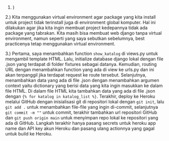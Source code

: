 1. )


2.)
Kita menggunakan virtual environment agar package yang kita install untuk project tidak terinstall juga di environment
global komputer. Hal ini dilakukan agar jika kita ingin membuat project kedepannya tidak ada package yang tabrakan. 
  Kita masih bisa membuat web django tanpa virtual environment, namun seperti yang saya sebutkan sebelumnya, best 
  practicenya tetap menggunakan virtual environment.

3.) Pertama, saya menambahkan function ```show_katalog``` di views.py untuk mengambil template HTML. Lalu, 
initialize database django lokal dengan file .json yang terdapat di folder fixtures sebagai datanya. Kemudian, routing 
  URL dengan menambahkan function yang ada di view ke urls.py dan ini akan terpanggil jika terdapat request ke route 
  tersebut. Selanjutnya, menambahkan data yang ada di file .json dengan menambahkan argumen context yaitu dictionary 
  yang berisi data yang kita ingin masukkan ke dalam file HTML. Di dalam file HTML kita tambahkan data yang ada di file
  .json dengan ```{% for katalog in katalog_list %}```. Terakhir, deploy ke Heroku melalui GitHub dengan inisialisasi 
  git di repositori lokal dengan ```git init```, lalu ```git add .``` untuk menambahkan file-file yang ingin di-commit, 
  selanjutnya ```git commit -m ""``` untuk commit, terakhir tambahkan url repositori GitHub dan ```git push origin main```
  untuk menyimpan repo lokal ke repositori yang ada di GitHub. Langkah terakhir hanya pasang secrets untuk heroku app 
  name dan API key akun Heroku dan pasang ulang actionnya yang gagal untuk build ke Heroku.
